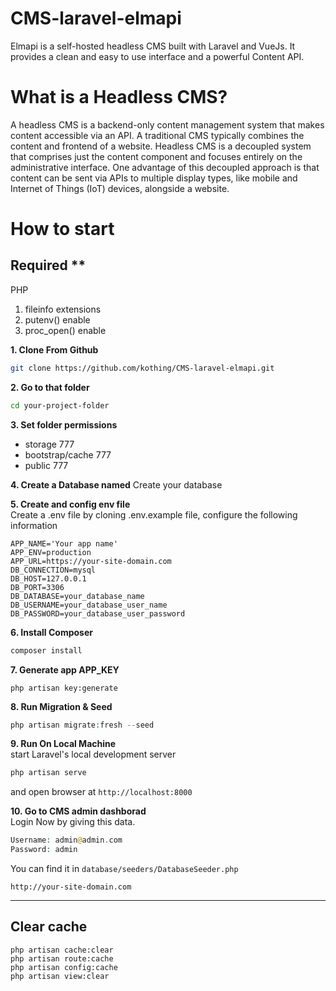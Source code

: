 # CMS-laravel-elmapi
Elmapi is a self-hosted headless CMS built with Laravel and VueJs. It provides a clean and easy to use interface and a powerful Content API.

# What is a Headless CMS?
A headless CMS is a backend-only content management system that makes content accessible via an API. A traditional CMS typically combines the content and frontend of a website. Headless CMS is a decoupled system that comprises just the content component and focuses entirely on the administrative interface. One advantage of this decoupled approach is that content can be sent via APIs to multiple display types, like mobile and Internet of Things (IoT) devices, alongside a website.

# How to start

## Required **

PHP  
1. fileinfo extensions
1. putenv() enable
1. proc_open() enable

**1. Clone From Github**
```bash
git clone https://github.com/kothing/CMS-laravel-elmapi.git
```

**2. Go to that folder**
```bash
cd your-project-folder
```

**3. Set folder permissions**
- storage 777
- bootstrap/cache 777
- public 777

**4. Create a Database named**
Create your database

**5. Create and config env file**   
Create a .env file by cloning .env.example file, configure the following information 
```
APP_NAME='Your app name'
APP_ENV=production
APP_URL=https://your-site-domain.com
DB_CONNECTION=mysql
DB_HOST=127.0.0.1
DB_PORT=3306
DB_DATABASE=your_database_name
DB_USERNAME=your_database_user_name
DB_PASSWORD=your_database_user_password
```

**6. Install Composer**
```php
composer install
```

**7. Generate app APP_KEY**
```
php artisan key:generate
```

**8. Run Migration & Seed**
```php
php artisan migrate:fresh --seed
```

**9. Run On Local Machine**  
start Laravel's local development server
```bash
php artisan serve
```
and open browser at `http://localhost:8000`


**10. Go to CMS admin dashborad**  
Login Now by giving this data.
```php
Username: admin@admin.com
Password: admin
```
You can find it in `database/seeders/DatabaseSeeder.php`

`http://your-site-domain.com`

---

## Clear cache
```
php artisan cache:clear
php artisan route:cache
php artisan config:cache
php artisan view:clear
```

